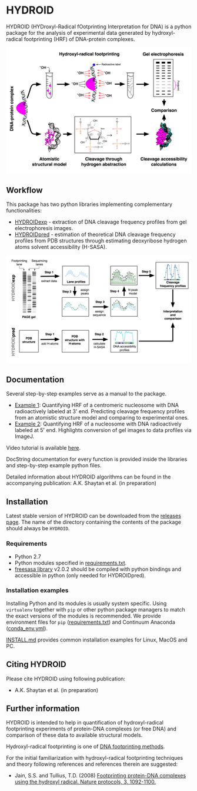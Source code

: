 # HYDROID
HYDROID (HYDroxyl-Radical fOotprinting Interpretation for DNA) is a python package for the analysis of experimental data generated by hydroxyl-radical footprinting (HRF) of DNA-protein complexes.

![HRF](Figure1.png)

## Workflow

This package has two python libraries implementing complementary functionalities:
* [HYDROIDexp](../HYDROID/HYDROIDexp.py) - extraction of DNA cleavage frequency profiles from gel electrophoresis images.
* [HYDROIDpred](../HYDROID/HYDROIDpred.py) - estimation of theoretical DNA cleavage frequency profiles from PDB structures through estimating deoxyribose hydrogen atoms solvent accessibility (H-SASA).

![WF](Figure2.png)

## Documentation
Several step-by-step examples serve as a manual to the package.
* [Example 1](../examples/example1): Quantifying HRF of a centromeric nucleosome with DNA radioactively labeled at 3' end. Predicting cleavage frequency profiles from an atomistic structure model and comparing to experimental ones.
* [Example 2](../examples/example2): Quantifying HRF of a nucleosome with DNA radioactively labeled at 5' end. Highlights conversion of gel images to data profiles via ImageJ.

Video tutorial is available [here](https://www.youtube.com/playlist?list=PL_GHGdsPyn0nVSvrRnyvuvkRCrNBjqeuC).

DocString documentation for every function is provided inside the libraries and step-by-step example python files.

Detailed information about HYDROID algorithms can be found in the accompanying publication: A.K. Shaytan et al. (in preparation)


## Installation

Latest stable version of HYDROID can be downloaded from the [releases page](https://github.com/ncbi/HYDROID/releases).
The name of the directory containing the contents of the package should always be `HYDROID`.

### Requirements
- Python 2.7
- Python modules specified in [requirements.txt](requirements.txt). 
- [freesasa library](http://freesasa.github.io) v2.0.2 should be compiled with python bindings and accessible in python (only needed for HYDROIDpred).

### Installation examples

Installing Python and its modules is usually system specific. Using `virtualenv` together with `pip` or other python package managers to match the exact versions of the modules is recommended. We provide environment files for `pip` ([requirements.txt](requirements.txt)) and Continuum Anaconda ([conda_env.yml](conda_env.yml)).

[INSTALL.md](INSTALL.md) provides common installation examples for Linux, MacOS and PC.


## Citing HYDROID
Please cite HYDROID using following publication:
- A.K. Shaytan et al. (in preparation)

## Further information

HYDROID is intended to help in quantification of hydroxyl-radical footprinting experiments of protein-DNA complexes (or free DNA) and comparison of these data to available structural models.

Hydroxyl-radical footprinting is one of [DNA footprinting methods](https://en.wikipedia.org/wiki/DNA_footprinting).

For the initial familiarization with hydroxyl-radical footprinting techniques and theory following references and references therein are suggested:

* Jain, S.S. and Tullius, T.D. (2008) [Footprinting protein-DNA complexes using the hydroxyl radical. Nature protocols, 3, 1092-1100.](http://www.nature.com/nprot/journal/v3/n6/full/nprot.2008.72.html)


